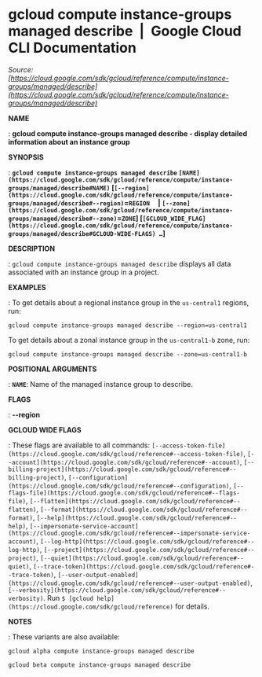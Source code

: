 # gcloud compute instance-groups managed describe  |  Google Cloud CLI Documentation

*Source: [https://cloud.google.com/sdk/gcloud/reference/compute/instance-groups/managed/describe](https://cloud.google.com/sdk/gcloud/reference/compute/instance-groups/managed/describe)*

**NAME**

: **gcloud compute instance-groups managed describe - display detailed information about an instance group**

**SYNOPSIS**

: **`gcloud compute instance-groups managed describe` `[NAME](https://cloud.google.com/sdk/gcloud/reference/compute/instance-groups/managed/describe#NAME)` [`[--region](https://cloud.google.com/sdk/gcloud/reference/compute/instance-groups/managed/describe#--region)`=`REGION`     | `[--zone](https://cloud.google.com/sdk/gcloud/reference/compute/instance-groups/managed/describe#--zone)`=`ZONE`] [`[GCLOUD_WIDE_FLAG](https://cloud.google.com/sdk/gcloud/reference/compute/instance-groups/managed/describe#GCLOUD-WIDE-FLAGS) …`]**

**DESCRIPTION**

: `gcloud compute instance-groups managed describe` displays all data
associated with an instance group in a project.

**EXAMPLES**

: To get details about a regional instance group in the
``us-central1`` regions, run:

```
gcloud compute instance-groups managed describe --region=us-central1
```

To get details about a zonal instance group in the
``us-central1-b`` zone, run:

```
gcloud compute instance-groups managed describe --zone=us-central1-b
```

**POSITIONAL ARGUMENTS**

: **`NAME`**:
Name of the managed instance group to describe.

**FLAGS**

: **--region**

**GCLOUD WIDE FLAGS**

: These flags are available to all commands: `[--access-token-file](https://cloud.google.com/sdk/gcloud/reference#--access-token-file)`,
`[--account](https://cloud.google.com/sdk/gcloud/reference#--account)`, `[--billing-project](https://cloud.google.com/sdk/gcloud/reference#--billing-project)`,
`[--configuration](https://cloud.google.com/sdk/gcloud/reference#--configuration)`,
`[--flags-file](https://cloud.google.com/sdk/gcloud/reference#--flags-file)`,
`[--flatten](https://cloud.google.com/sdk/gcloud/reference#--flatten)`, `[--format](https://cloud.google.com/sdk/gcloud/reference#--format)`, `[--help](https://cloud.google.com/sdk/gcloud/reference#--help)`, `[--impersonate-service-account](https://cloud.google.com/sdk/gcloud/reference#--impersonate-service-account)`,
`[--log-http](https://cloud.google.com/sdk/gcloud/reference#--log-http)`,
`[--project](https://cloud.google.com/sdk/gcloud/reference#--project)`, `[--quiet](https://cloud.google.com/sdk/gcloud/reference#--quiet)`, `[--trace-token](https://cloud.google.com/sdk/gcloud/reference#--trace-token)`, `[--user-output-enabled](https://cloud.google.com/sdk/gcloud/reference#--user-output-enabled)`,
`[--verbosity](https://cloud.google.com/sdk/gcloud/reference#--verbosity)`.
Run `$ [gcloud help](https://cloud.google.com/sdk/gcloud/reference)` for details.

**NOTES**

: These variants are also available:

```
gcloud alpha compute instance-groups managed describe
```

```
gcloud beta compute instance-groups managed describe
```